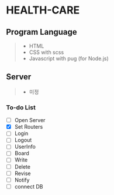 # HEALTH-CARE

## Program Language

> - HTML
> - CSS with scss
> - Javascript with pug (for Node.js)

## Server

> - 미정

### To-do List

- [ ] Open Server
- [x] Set Routers
- [ ] Login
- [ ] Logout
- [ ] UserInfo
- [ ] Board
- [ ] Write
- [ ] Delete
- [ ] Revise
- [ ] Notify
- [ ] connect DB
